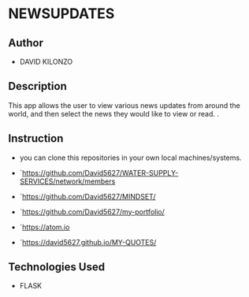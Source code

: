 # NEWSUPDATES

## Author
* DAVID KILONZO

## Description
This app allows the user to view various news updates from around the world, and then select the news they would like to view or read. . 

## Instruction

* you can clone this repositories in your own local machines/systems.
* `https://github.com/David5627/WATER-SUPPLY-SERVICES/network/members

* `https://github.com/David5627/MINDSET/
* `https://github.com/David5627/my-portfolio/
* `https://atom.io
* `https://david5627.github.io/MY-QUOTES/



## Technologies Used
* FLASK